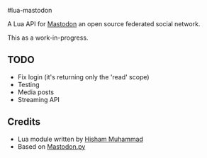 #lua-mastodon

A Lua API for [Mastodon](https://mastodon.social) an open source federated social network.

This as a work-in-progress.

## TODO

* Fix login (it's returning only the 'read' scope)
* Testing
* Media posts
* Streaming API

## Credits

* Lua module written by [Hisham Muhammad](https://hisham.hm/)
* Based on [Mastodon.py](https://github.com/halcy/Mastodon.py)

